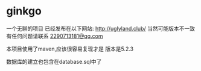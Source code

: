 # ginkgo
一个无聊的项目
已经发布在以下网站:
http://uglyland.club/
当然可能版本不一致
有任何问题请联系 2290713181@qq.com


本项目使用了maven,应该很容易复现才是
版本是5.2.3


数据库的建立也包含在database.sql中了